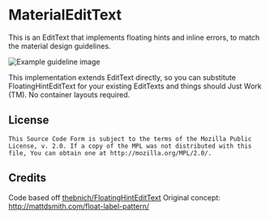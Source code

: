 MaterialEditText
====================
This is an EditText that implements floating hints and inline errors, to match the material design guidelines.

![Example guideline image][example]

This implementation extends EditText directly, so you can substitute FloatingHintEditText for your existing EditTexts and things should Just Work (TM). No container layouts required.

License
-------

    This Source Code Form is subject to the terms of the Mozilla Public
    License, v. 2.0. If a copy of the MPL was not distributed with this
    file, You can obtain one at http://mozilla.org/MPL/2.0/.

[example]: http://material-design.storage.googleapis.com/publish/v_2/material_ext_publish/0Bx4BSt6jniD7TjdLdmlic3BsRUk/patterns_errors_userinput12.png
 
Credits
-------
Code based off [thebnich/FloatingHintEditText][fork]
Original concept: http://mattdsmith.com/float-label-pattern/

[fork]: https://github.com/thebnich/FloatingHintEditText
